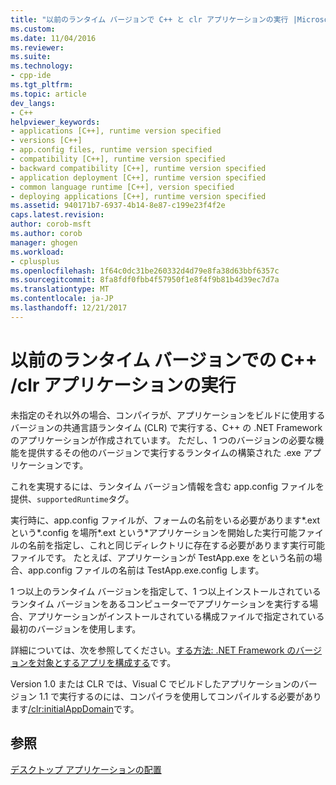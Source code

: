 ```yaml
---
title: "以前のランタイム バージョンで C++ と clr アプリケーションの実行 |Microsoft ドキュメント"
ms.custom: 
ms.date: 11/04/2016
ms.reviewer: 
ms.suite: 
ms.technology:
- cpp-ide
ms.tgt_pltfrm: 
ms.topic: article
dev_langs:
- C++
helpviewer_keywords:
- applications [C++], runtime version specified
- versions [C++]
- app.config files, runtime version specified
- compatibility [C++], runtime version specified
- backward compatibility [C++], runtime version specified
- application deployment [C++], runtime version specified
- common language runtime [C++], version specified
- deploying applications [C++], runtime version specified
ms.assetid: 940171b7-6937-4b14-8e87-c199e23f4f2e
caps.latest.revision: 
author: corob-msft
ms.author: corob
manager: ghogen
ms.workload:
- cplusplus
ms.openlocfilehash: 1f64c0dc31be260332d4d79e8fa38d63bbf6357c
ms.sourcegitcommit: 8fa8fdf0fbb4f57950f1e8f4f9b81b4d39ec7d7a
ms.translationtype: MT
ms.contentlocale: ja-JP
ms.lasthandoff: 12/21/2017
---
```

# <a name="running-a-c-clr-application-on-a-previous-runtime-version"></a>以前のランタイム バージョンでの C++ /clr アプリケーションの実行
未指定のそれ以外の場合、コンパイラが、アプリケーションをビルドに使用するバージョンの共通言語ランタイム (CLR) で実行する、C++ の .NET Framework のアプリケーションが作成されています。 ただし、1 つのバージョンの必要な機能を提供するその他のバージョンで実行するランタイムの構築された .exe アプリケーションです。  
  
 これを実現するには、ランタイム バージョン情報を含む app.config ファイルを提供、`supportedRuntime`タグ。  
  
 実行時に、app.config ファイルが、フォームの名前をいる必要があります*.ext という*.config を場所*.ext という*アプリケーションを開始した実行可能ファイルの名前を指定し、これと同じディレクトリに存在する必要があります実行可能ファイルです。 たとえば、アプリケーションが TestApp.exe をという名前の場合、app.config ファイルの名前は TestApp.exe.config します。  
  
 1 つ以上のランタイム バージョンを指定して、1 つ以上インストールされているランタイム バージョンをあるコンピューターでアプリケーションを実行する場合、アプリケーションがインストールされている構成ファイルで指定されている最初のバージョンを使用します。  
  
 詳細については、次を参照してください。[する方法: .NET Framework のバージョンを対象とするアプリを構成する](http://msdn.microsoft.com/en-us/5247b307-89ca-417b-8dd0-e8f9bd2f4717)です。  
  
 Version 1.0 または CLR では、Visual C でビルドしたアプリケーションのバージョン 1.1 で実行するのには、コンパイラを使用してコンパイルする必要があります[/clr:initialAppDomain](../build/reference/clr-common-language-runtime-compilation.md)です。  
  
## <a name="see-also"></a>参照  
 [デスクトップ アプリケーションの配置](../ide/deploying-native-desktop-applications-visual-cpp.md)